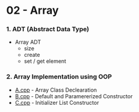 # 02 - Array 

### 1. ADT (Abstract Data Type)
- Array ADT
    - size
    - create 
    - set / get element

### 2. Array Implementation using OOP
- [A.cpp](A.cpp) - Array Class Declearation 
- [B.cpp](B.cpp) - Default and Paramererized Constructor 
- [C.cpp](C.cpp) - Initializer List Constructor
